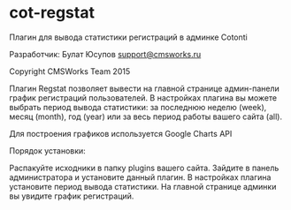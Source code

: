 cot-regstat
=======
Плагин для вывода статистики регистраций в админке Cotonti

Разработчик: Булат Юсупов support@cmsworks.ru

Copyright CMSWorks Team 2015

Плагин Regstat позволяет вывести на главной странице админ-панели график регистраций пользователей. В настройках плагина вы можете выбрать период вывода статистики: за последнюю неделю (week), месяц (month), год (year) или за весь период работы вашего сайта (all).

Для построения графиков используется Google Charts API

Порядок установки:

Распакуйте исходники в папку plugins вашего сайта.
Зайдите в панель администратора и установите данный плагин.
В настройках плагина установите период вывода статистики.
На главной странице админки вы увидите график регистраций.
